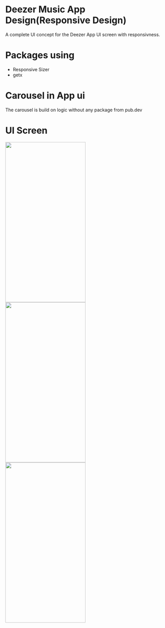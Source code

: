 # Deezer Music App Design(Responsive Design)
A complete UI concept for the Deezer App UI screen with responsivness.
# Packages using
- Responsive Sizer
- getx

# Carousel in App ui
The carousel is build on logic without any package from pub.dev 

# UI Screen 
<div style="display:flex; flex-direction:column">
<img src="https://user-images.githubusercontent.com/57596726/193676984-2bd0192b-3059-4d37-9d72-d715d9cc6da2.jpeg" width=250 height=500>
 <img src="https://user-images.githubusercontent.com/57596726/193677072-b66ece0d-8009-491d-b2ae-696f50adf250.jpeg" width=250 height=500>
  <img src="https://user-images.githubusercontent.com/57596726/193677175-1e239298-f432-4d75-92df-cea8e9402f0c.jpeg" width=250 height=500> 
</div>
